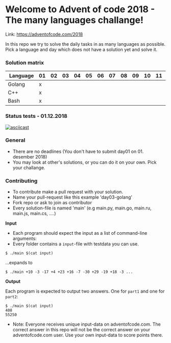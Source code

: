 # Welcome to Advent of code 2018 - The many languages challange!

Link: https://adventofcode.com/2018

In this repo we try to solve the daily tasks in as many languages as possible. Pick a language and day which does not have a solution yet and solve it.

### Solution matrix

 | Language   | 01 | 02 | 03 | 04 | 05 | 06 | 07 | 08 | 09 | 10 | 11 | 12 | 13 | 14 | 15 | 16 | 17 | 18 | 19 | 20 | 21 | 22 | 23 | 24 | 25 |
 |------------|----|----|----|----|----|----|----|----|----|----|----|----|----|----|----|----|----|----|----|----|----|----|----|----|----|
 | Golang     | x  |    |    |    |    |    |    |    |    |    |    |    |    |    |    |    |    |    |    |    |    |    |    |    |    |
 | C++        | x  |    |    |    |    |    |    |    |    |    |    |    |    |    |    |    |    |    |    |    |    |    |    |    |    |
 | Bash       | x  |    |    |    |    |    |    |    |    |    |    |    |    |    |    |    |    |    |    |    |    |    |    |    |    |

### Status tests - 01.12.2018
[![asciicast](https://asciinema.org/a/ajAsZiFYWPKPUk0LAO45lqbQE.svg)](https://asciinema.org/a/ajAsZiFYWPKPUk0LAO45lqbQE)

### General
* There are no deadlines (You don't have to submit day01 on 01. desember 2018)
* You may look at other's solutions, or you can do it on your own. Pick your challange.

### Contributing
* To contribute make a pull request with your solution.
* Name your pull-request like this example 'day03-golang'
* Fork repo or ask to join as contributor
* Every solution-file is named 'main' (e.g main.py, main.go, main.ru, main.js, main.cs, ....)

**Input**
* Each program should expect the input as a list of command-line arguments:
* Every folder contains a `input`-file with testdata you can use.
```
$ ./main $(cat input)
```
...expands to
```
$ ./main +10 -3 -17 +4 +23 +16 -7 -30 +29 -19 +18 -3 ...
```

**Output**

Each program is expected to output two answers. One for `part1` and one for `part2`:
```
$ ./main $(cat input)
408
55250

```
* Note: Everyone receives unique input-data on adventofcode.com. The correct answer in this repo will not be the correct answer on your adventofcode.com user. Use your own input-data to score points there.
